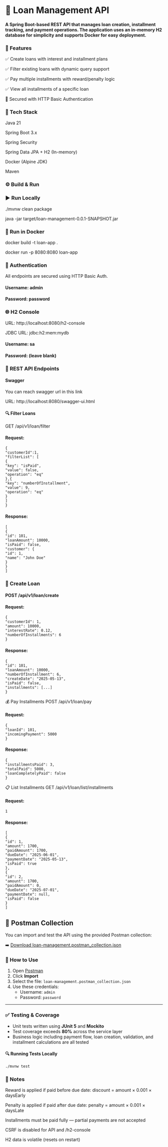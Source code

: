 #  💸 Loan Management API

#### A Spring Boot-based REST API that manages loan creation, installment tracking, and payment operations. The application uses an in-memory H2 database for simplicity and supports Docker for easy deployment.

### 🚀 Features
✅ Create loans with interest and installment plans

✅ Filter existing loans with dynamic query support

✅ Pay multiple installments with reward/penalty logic

✅ View all installments of a specific loan

🔐 Secured with HTTP Basic Authentication


### 🧱 Tech Stack
Java 21

Spring Boot 3.x

Spring Security

Spring Data JPA + H2 (In-memory)

Docker (Alpine JDK)

Maven

###  ⚙️ Build & Run

### ▶️ Run Locally

./mvnw clean package

java -jar target/loan-management-0.0.1-SNAPSHOT.jar

### 🐳 Run in Docker

docker build -t loan-app .

docker run -p 8080:8080 loan-app

### 🔐 Authentication

All endpoints are secured using HTTP Basic Auth.

#### Username: admin

#### Password: password

### 🌐 H2 Console
URL: http://localhost:8080/h2-console

JDBC URL: jdbc:h2:mem:mydb

#### Username: sa

#### Password: (leave blank)



### 📌 REST API Endpoints

#### Swagger

You can reach swagger url in this link

URL: http://localhost:8080/swagger-ui.html

#### 🔍 Filter Loans

GET /api/v1/loan/filter

#### Request:

```
{
"customerId":1,
"filterList": [
{
"key": "isPaid",
"value": false,
"operation": "eq"
},{
"key": "numberOfInstallment",
"value": 9,
"operation": "eq"
}
]
}
```
#### Response:
```
[
{
"id": 101,
"loanAmount": 10000,
"isPaid": false,
"customer": {
"id": 1,
"name": "John Doe"
}
}
]
```
### 📝 Create Loan

#### POST /api/v1/loan/create

#### Request:

```
{
"customerId": 1,
"amount": 10000,
"interestRate": 0.12,
"numberOfInstallments": 6
}
```

#### Response:

```
{
"id": 101,
"loanAmount": 10000,
"numberOfInstallment": 6,
"createDate": "2025-05-13",
"isPaid": false,
"installments": [...]
}

```
💰 Pay Installments
POST /api/v1/loan/pay

#### Request:

```
{
"loanId": 101,
"incomingPayment": 5000
}

```
#### Response:

```
{
"installmentsPaid": 3,
"totalPaid": 5000,
"loanCompletelyPaid": false
}

```
📋 List Installments
GET /api/v1/loan/list/installments

#### Request:

```
1
```

#### Response:

```
[
{
"id": 1,
"amount": 1700,
"paidAmount": 1700,
"dueDate": "2025-06-01",
"paymentDate": "2025-05-13",
"isPaid": true
},
{
"id": 2,
"amount": 1700,
"paidAmount": 0,
"dueDate": "2025-07-01",
"paymentDate": null,
"isPaid": false
}
]
```

## 🧪 Postman Collection

You can import and test the API using the provided Postman collection:

➡️ [Download loan-management.postman_collection.json](./loan-management.postman_collection.json)

### 🔽 How to Use

1. Open [Postman](https://www.postman.com/)
2. Click **Import**
3. Select the file: `loan-management.postman_collection.json`
4. Use these credentials:
    - Username: `admin`
    - Password: `password`
---

### ✅ Testing & Coverage

- Unit tests written using **JUnit 5** and **Mockito**
- Test coverage exceeds **80%** across the service layer
- Business logic including payment flow, loan creation, validation, and installment calculations are all tested

#### 🔍 Running Tests Locally

```bash
./mvnw test
 ```
### 📒 Notes

Reward is applied if paid before due date:
discount = amount × 0.001 × daysEarly

Penalty is applied if paid after due date:
penalty = amount × 0.001 × daysLate

Installments must be paid fully — partial payments are not accepted

CSRF is disabled for API and /h2-console

H2 data is volatile (resets on restart)


